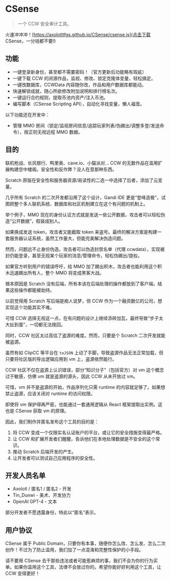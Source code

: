 # CSense

> 一个 CCW 安全审计工具。

火速冲冲冲！[https://axolotltfgs.github.io/CSense/csense.js](点击下载 CSense，一分钱都不要!)

## 功能

- 一键登录新身份，甚至都不需要密码！（官方更新后功能略有瑕疵）
- 一键下载 CCW 的闭源作品，监视、修改、锁定克隆体变量，轻松搞定。
- 一键改数据库，CCWData 内容随你改，作品和用户数据库都能动。
- 快速解锁成就，随心所欲修改附加说明和排行榜名次。
- 一键运行合约规则，提取币池内资产/注入币池。
- 编写脚本（CSense Scripting API），自动化寻找变量，懒人福音。

以下功能还在开发中：

- 管理 MMO 房间（锁定/监视房间信息/追踪玩家列表/伪踢出/调整多登/发送命令），按正则无视远程 MMO 数据。

## 目的

联机枪战、长风银行、鸭里奥、cave.io、小猫派对... CCW 的无数作品在滥用扩展构建空中楼阁。安全性和反作弊？没人在意那种东西。

Scratch 原版在安全性和服务器资源/易读性的二选一中选择了后者，添加了云变量。

几乎所有 Scratch 的二次开发都沿用了这个设计，Gandi IDE 更是“登峰造极”，试图把整个多人联机系统、数据库和社区机制建立在这个有问题的机制上。

举个例子，MMO 现在的身份认证方式就是发送一些公开数据，攻击者可以轻松伪造“公开数据”，假装成别人。

如果换成发送 token，攻击者又能截取 token 来盗号。最终的解决方案是构建一套服务器认证系统，虽然工作量大，但能完美解决伪造问题。

然而，问题远不止身份伪造。攻击者可以伪造封禁名单（代理 ccwdata），实现被封仍能登录，甚至无视某个玩家的消息/管理命令，轻松伪踢出/提权。

如果官方听到用户的错误呼吁，给 MMO 加了踢出积木，攻击者也能利用这个积木迅速踢出所有人，整个 MMO 将变成黑客大战。

根本原因是 Scratch 没有后端，所有本该在后端处理的操作都放到了客户端，结果这些操作都能被劫持。

以前觉得用 Scratch 写后端是痴人说梦，但 CCW 作为一个融资数亿的公司，想实现这个功能其实不难。

可惜 CCW 选择无视这一点，在有问题的设计上继续添砖加瓦，最终导致“步子太大扯到蛋”，一切都无法挽回。

同时，CCW 社区太过高估了盗源的难度。然而，只要是个 Scratch 二次开发就能被盗源。

虽然有如 ClipCC 等平台在 `toJSON` 上动了手脚，导致盗源作品无法正常加载，但只要将社区版的导出逻辑应用到 vm 上，盗源依然能行。

CCW 社区不仅在盗源上认识错误，部分“知识分子”（包括官方）对 vm 这个概念过于敏感，仿佛 vm 就是盗源的源头，因此 CCW 从未开放过 vm。

可惜，vm 并不是盗源的开始，作品序列化只需 runtime 的内容就足够了。如果想禁止盗源，应该关闭对 runtime 的访问权限。

即使将 vm 保护得再严密，也能通过一套通用逻辑从 React 框架提取出实例。这也是 CSense 获取 vm 的原理。

因此，我们制作并匿名发布这个工具的目的是：
1. 将 CCW 变成一个仅限实名认证账户的平台，或让它的安全措施变得最严格。
2. 让 CCW 和扩展开发者们醒醒，告诉他们在本地处理数据是不安全的这个常识。
3. 推动 Scratch 后端开发的产生。
4. 让开发者可以测试自己应用程序的安全性。

## 开发人员名单

- Axolotl / 匿名1 / 匿名2 - 开发
- Tin_Dunwi - 美术、开发协力
- OpenAI GPT-4 - 文本

部分开发者不愿透露身份，特此以“匿名”表示。

## 用户协议

CSense 属于 Public Domain，只要你有本事，随便你怎么改、怎么发、怎么二次创作！不过为了防止滥用，我们加了一点混淆和完整性保护的小手段。

请不要用 CSense 去干那些违法或者可能惹麻烦的事，我们不会为你的行为买单。如果你滥用这个工具，法律不会放过你的。希望你能好好利用这个工具，让 CCW 变得更好！
